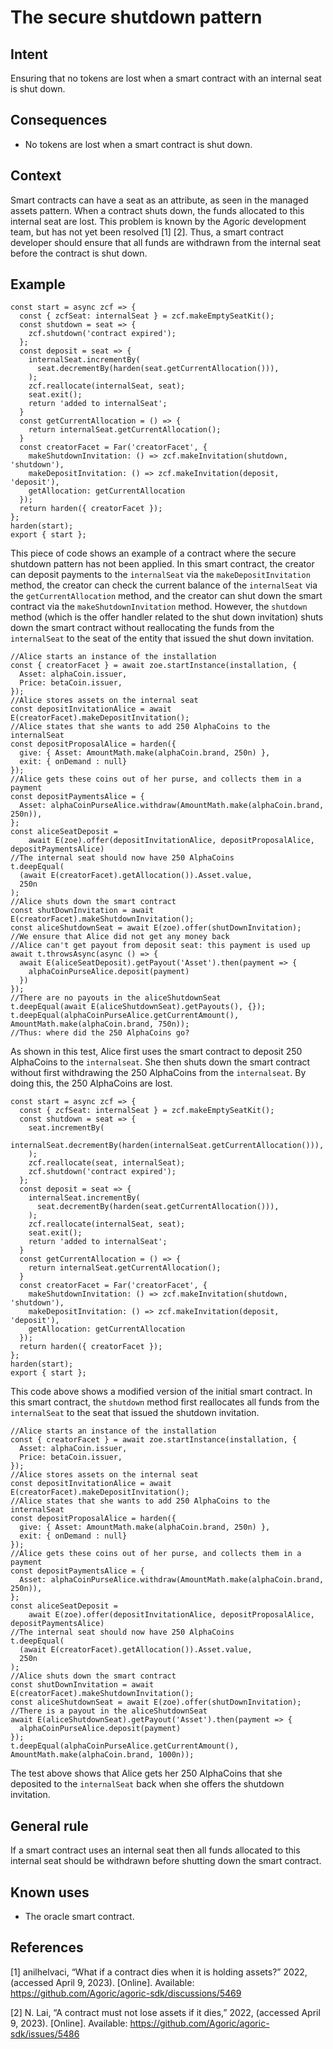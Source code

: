 # The secure shutdown pattern

## Intent
Ensuring that no
tokens are lost when a smart contract with an internal seat is shut
down.

## Consequences
-   No tokens are lost when a smart contract is shut down.

## Context
Smart contracts can have a seat as an attribute, as seen in
the managed assets pattern. When a contract shuts down, the funds
allocated to this internal seat are lost. This problem is known by the
Agoric development team, but has not yet been resolved [1] [2].
Thus, a smart contract developer should ensure that all funds are
withdrawn from the internal seat before the contract is shut down.

## Example
``` {.JavaScript}
const start = async zcf => {
  const { zcfSeat: internalSeat } = zcf.makeEmptySeatKit();
  const shutdown = seat => {
    zcf.shutdown('contract expired');
  };
  const deposit = seat => {
    internalSeat.incrementBy(
      seat.decrementBy(harden(seat.getCurrentAllocation())),
    );
    zcf.reallocate(internalSeat, seat);
    seat.exit();
    return 'added to internalSeat';
  }
  const getCurrentAllocation = () => {
    return internalSeat.getCurrentAllocation();
  }
  const creatorFacet = Far('creatorFacet', {
    makeShutdownInvitation: () => zcf.makeInvitation(shutdown, 'shutdown'),
    makeDepositInvitation: () => zcf.makeInvitation(deposit, 'deposit'),
    getAllocation: getCurrentAllocation
  });
  return harden({ creatorFacet });
};
harden(start);
export { start };
```

This piece of code shows an example of a contract where the
secure shutdown pattern has not been applied. In this smart contract,
the creator can deposit payments to the `internalSeat` via the
`makeDepositInvitation` method, the creator can check the current
balance of the `internalSeat` via the `getCurrentAllocation` method, and
the creator can shut down the smart contract via the
`makeShutdownInvitation` method. However, the `shutdown` method (which
is the offer handler related to the shut down invitation) shuts down the
smart contract without reallocating the funds from the `internalSeat` to
the seat of the entity that issued the shut down invitation.

``` {.JavaScript}
//Alice starts an instance of the installation
const { creatorFacet } = await zoe.startInstance(installation, {
  Asset: alphaCoin.issuer,
  Price: betaCoin.issuer,
});
//Alice stores assets on the internal seat
const depositInvitationAlice = await E(creatorFacet).makeDepositInvitation();
//Alice states that she wants to add 250 AlphaCoins to the internalSeat
const depositProposalAlice = harden({
  give: { Asset: AmountMath.make(alphaCoin.brand, 250n) },
  exit: { onDemand : null}
});
//Alice gets these coins out of her purse, and collects them in a payment
const depositPaymentsAlice = {
  Asset: alphaCoinPurseAlice.withdraw(AmountMath.make(alphaCoin.brand, 250n)),
};
const aliceSeatDeposit =
    await E(zoe).offer(depositInvitationAlice, depositProposalAlice, depositPaymentsAlice)
//The internal seat should now have 250 AlphaCoins
t.deepEqual(
  (await E(creatorFacet).getAllocation()).Asset.value,
  250n
);
//Alice shuts down the smart contract
const shutDownInvitation = await E(creatorFacet).makeShutdownInvitation();
const aliceShutdownSeat = await E(zoe).offer(shutDownInvitation);
//We ensure that Alice did not get any money back
//Alice can't get payout from deposit seat: this payment is used up
await t.throwsAsync(async () => {
  await E(aliceSeatDeposit).getPayout('Asset').then(payment => {
    alphaCoinPurseAlice.deposit(payment)
  })
});
//There are no payouts in the aliceShutdownSeat
t.deepEqual(await E(aliceShutdownSeat).getPayouts(), {});
t.deepEqual(alphaCoinPurseAlice.getCurrentAmount(), AmountMath.make(alphaCoin.brand, 750n));
//Thus: where did the 250 AlphaCoins go?
```

As shown in this test, Alice first uses the smart contract to
deposit 250 AlphaCoins to the `internalseat`. She then shuts down the
smart contract without first withdrawing the 250 AlphaCoins from the
`internalseat`. By doing this, the 250 AlphaCoins are lost.

``` {.JavaScript}
const start = async zcf => {
  const { zcfSeat: internalSeat } = zcf.makeEmptySeatKit();
  const shutdown = seat => {
    seat.incrementBy(
      internalSeat.decrementBy(harden(internalSeat.getCurrentAllocation())),
    );
    zcf.reallocate(seat, internalSeat);
    zcf.shutdown('contract expired');
  };
  const deposit = seat => {
    internalSeat.incrementBy(
      seat.decrementBy(harden(seat.getCurrentAllocation())),
    );
    zcf.reallocate(internalSeat, seat);
    seat.exit();
    return 'added to internalSeat';
  }
  const getCurrentAllocation = () => {
    return internalSeat.getCurrentAllocation();
  }
  const creatorFacet = Far('creatorFacet', {
    makeShutdownInvitation: () => zcf.makeInvitation(shutdown, 'shutdown'),
    makeDepositInvitation: () => zcf.makeInvitation(deposit, 'deposit'),
    getAllocation: getCurrentAllocation
  });
  return harden({ creatorFacet });
};
harden(start);
export { start };
```

This code above shows a modified version of the initial smart contract. In this smart contract, the `shutdown` method first
reallocates all funds from the `internalSeat` to the seat that issued
the shutdown invitation.

``` {.JavaScript}
//Alice starts an instance of the installation
const { creatorFacet } = await zoe.startInstance(installation, {
  Asset: alphaCoin.issuer,
  Price: betaCoin.issuer,
});
//Alice stores assets on the internal seat
const depositInvitationAlice = await E(creatorFacet).makeDepositInvitation();
//Alice states that she wants to add 250 AlphaCoins to the internalSeat
const depositProposalAlice = harden({
  give: { Asset: AmountMath.make(alphaCoin.brand, 250n) },
  exit: { onDemand : null}
});
//Alice gets these coins out of her purse, and collects them in a payment
const depositPaymentsAlice = {
  Asset: alphaCoinPurseAlice.withdraw(AmountMath.make(alphaCoin.brand, 250n)),
};
const aliceSeatDeposit =
    await E(zoe).offer(depositInvitationAlice, depositProposalAlice, depositPaymentsAlice)
//The internal seat should now have 250 AlphaCoins
t.deepEqual(
  (await E(creatorFacet).getAllocation()).Asset.value,
  250n
);
//Alice shuts down the smart contract
const shutDownInvitation = await E(creatorFacet).makeShutdownInvitation();
const aliceShutdownSeat = await E(zoe).offer(shutDownInvitation);
//There is a payout in the aliceShutdownSeat
await E(aliceShutdownSeat).getPayout('Asset').then(payment => { 
  alphaCoinPurseAlice.deposit(payment)
});
t.deepEqual(alphaCoinPurseAlice.getCurrentAmount(), AmountMath.make(alphaCoin.brand, 1000n));
```

The test above shows that Alice gets her 250
AlphaCoins that she deposited to the `internalSeat` back when she offers
the shutdown invitation.

## General rule
If a smart contract uses an
internal seat then all funds allocated to this internal seat should be
withdrawn before shutting down the smart contract.

## Known uses
-   The oracle smart contract.

## References
[1] anilhelvaci, “What if a contract dies when it is holding assets?” 2022, (accessed April 9, 2023). [Online]. Available: https://github.com/Agoric/agoric-sdk/discussions/5469

[2] N. Lai, “A contract must not lose assets if it dies,” 2022, (accessed April 9, 2023).
[Online]. Available: https://github.com/Agoric/agoric-sdk/issues/5486